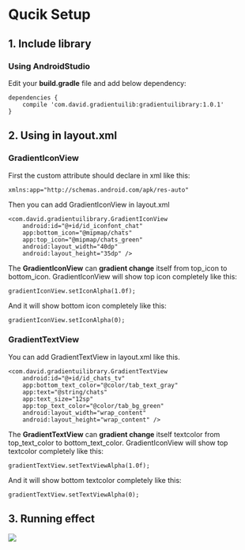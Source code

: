 # Qucik Setup
## 1. Include library
### Using AndroidStudio
Edit your **build.gradle** file and add below dependency:
```
dependencies {
    compile 'com.david.gradientuilib:gradientuilibrary:1.0.1'
}
```

## 2. Using in layout.xml
### GradientIconView

First the custom attribute should declare in xml like this:
```
xmlns:app="http://schemas.android.com/apk/res-auto"
```

Then you can add GradientIconView in layout.xml
```
<com.david.gradientuilibrary.GradientIconView
    android:id="@+id/id_iconfont_chat"
    app:bottom_icon="@mipmap/chats"
    app:top_icon="@mipmap/chats_green"
    android:layout_width="40dp"
    android:layout_height="35dp" />
```

The **GradientIconView** can **gradient change** itself from top_icon to bottom_icon.
GradientIconView will show top icon completely like this:
```
gradientIconView.setIconAlpha(1.0f);
```
And it will show bottom icon completely like this:
```
gradientIconView.setIconAlpha(0);
```

### GradientTextView

You can add GradientTextView in layout.xml like this.
```
<com.david.gradientuilibrary.GradientTextView
    android:id="@+id/id_chats_tv"
    app:bottom_text_color="@color/tab_text_gray"
    app:text="@string/chats"
    app:text_size="12sp"
    app:top_text_color="@color/tab_bg_green"
    android:layout_width="wrap_content"
    android:layout_height="wrap_content" />
```

The **GradientTextView** can **gradient change** itself textcolor from top_text_color to bottom_text_color.
GradientIconView will show top textcolor completely like this:
```
gradientTextView.setTextViewAlpha(1.0f);
```
And it will show bottom textcolor completely like this:
```
gradientTextView.setTextViewAlpha(0);
```

## 3. Running effect
![](https://github.com/wangdong20/First-android-repository/blob/master/wechatsample.gif)